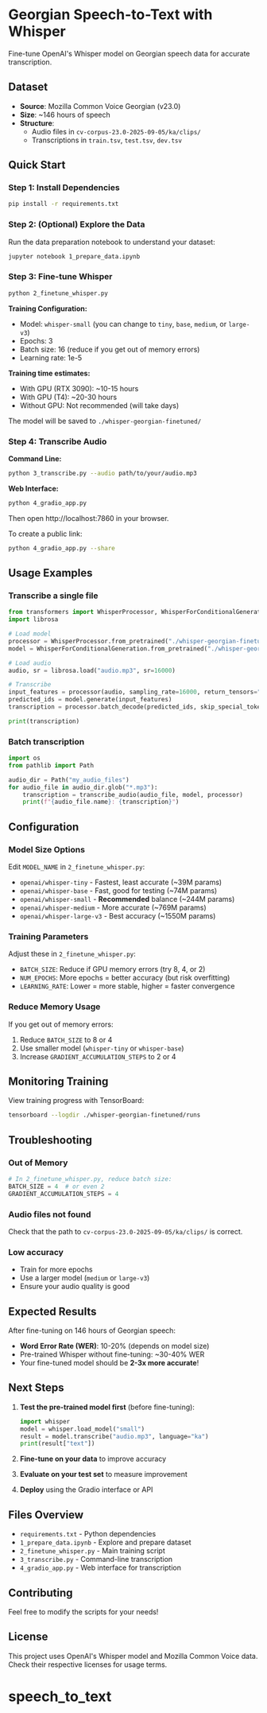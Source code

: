 # Georgian Speech-to-Text with Whisper

Fine-tune OpenAI's Whisper model on Georgian speech data for accurate transcription.

## Dataset
- **Source**: Mozilla Common Voice Georgian (v23.0)
- **Size**: ~146 hours of speech
- **Structure**:
  - Audio files in `cv-corpus-23.0-2025-09-05/ka/clips/`
  - Transcriptions in `train.tsv`, `test.tsv`, `dev.tsv`

## Quick Start

### Step 1: Install Dependencies
```bash
pip install -r requirements.txt
```

### Step 2: (Optional) Explore the Data
Run the data preparation notebook to understand your dataset:
```bash
jupyter notebook 1_prepare_data.ipynb
```

### Step 3: Fine-tune Whisper
```bash
python 2_finetune_whisper.py
```

**Training Configuration:**
- Model: `whisper-small` (you can change to `tiny`, `base`, `medium`, or `large-v3`)
- Epochs: 3
- Batch size: 16 (reduce if you get out of memory errors)
- Learning rate: 1e-5

**Training time estimates:**
- With GPU (RTX 3090): ~10-15 hours
- With GPU (T4): ~20-30 hours
- Without GPU: Not recommended (will take days)

The model will be saved to `./whisper-georgian-finetuned/`

### Step 4: Transcribe Audio

**Command Line:**
```bash
python 3_transcribe.py --audio path/to/your/audio.mp3
```

**Web Interface:**
```bash
python 4_gradio_app.py
```
Then open http://localhost:7860 in your browser.

To create a public link:
```bash
python 4_gradio_app.py --share
```

## Usage Examples

### Transcribe a single file
```python
from transformers import WhisperProcessor, WhisperForConditionalGeneration
import librosa

# Load model
processor = WhisperProcessor.from_pretrained("./whisper-georgian-finetuned")
model = WhisperForConditionalGeneration.from_pretrained("./whisper-georgian-finetuned")

# Load audio
audio, sr = librosa.load("audio.mp3", sr=16000)

# Transcribe
input_features = processor(audio, sampling_rate=16000, return_tensors="pt").input_features
predicted_ids = model.generate(input_features)
transcription = processor.batch_decode(predicted_ids, skip_special_tokens=True)[0]

print(transcription)
```

### Batch transcription
```python
import os
from pathlib import Path

audio_dir = Path("my_audio_files")
for audio_file in audio_dir.glob("*.mp3"):
    transcription = transcribe_audio(audio_file, model, processor)
    print(f"{audio_file.name}: {transcription}")
```

## Configuration

### Model Size Options
Edit `MODEL_NAME` in `2_finetune_whisper.py`:
- `openai/whisper-tiny` - Fastest, least accurate (~39M params)
- `openai/whisper-base` - Fast, good for testing (~74M params)
- `openai/whisper-small` - **Recommended** balance (~244M params)
- `openai/whisper-medium` - More accurate (~769M params)
- `openai/whisper-large-v3` - Best accuracy (~1550M params)

### Training Parameters
Adjust these in `2_finetune_whisper.py`:
- `BATCH_SIZE`: Reduce if GPU memory errors (try 8, 4, or 2)
- `NUM_EPOCHS`: More epochs = better accuracy (but risk overfitting)
- `LEARNING_RATE`: Lower = more stable, higher = faster convergence

### Reduce Memory Usage
If you get out of memory errors:
1. Reduce `BATCH_SIZE` to 8 or 4
2. Use smaller model (`whisper-tiny` or `whisper-base`)
3. Increase `GRADIENT_ACCUMULATION_STEPS` to 2 or 4

## Monitoring Training

View training progress with TensorBoard:
```bash
tensorboard --logdir ./whisper-georgian-finetuned/runs
```

## Troubleshooting

### Out of Memory
```python
# In 2_finetune_whisper.py, reduce batch size:
BATCH_SIZE = 4  # or even 2
GRADIENT_ACCUMULATION_STEPS = 4
```

### Audio files not found
Check that the path to `cv-corpus-23.0-2025-09-05/ka/clips/` is correct.

### Low accuracy
- Train for more epochs
- Use a larger model (`medium` or `large-v3`)
- Ensure your audio quality is good

## Expected Results

After fine-tuning on 146 hours of Georgian speech:
- **Word Error Rate (WER)**: 10-20% (depends on model size)
- Pre-trained Whisper without fine-tuning: ~30-40% WER
- Your fine-tuned model should be **2-3x more accurate**!

## Next Steps

1. **Test the pre-trained model first** (before fine-tuning):
   ```python
   import whisper
   model = whisper.load_model("small")
   result = model.transcribe("audio.mp3", language="ka")
   print(result["text"])
   ```

2. **Fine-tune on your data** to improve accuracy

3. **Evaluate on your test set** to measure improvement

4. **Deploy** using the Gradio interface or API

## Files Overview

- `requirements.txt` - Python dependencies
- `1_prepare_data.ipynb` - Explore and prepare dataset
- `2_finetune_whisper.py` - Main training script
- `3_transcribe.py` - Command-line transcription
- `4_gradio_app.py` - Web interface for transcription

## Contributing

Feel free to modify the scripts for your needs!

## License

This project uses OpenAI's Whisper model and Mozilla Common Voice data.
Check their respective licenses for usage terms.
# speech_to_text
